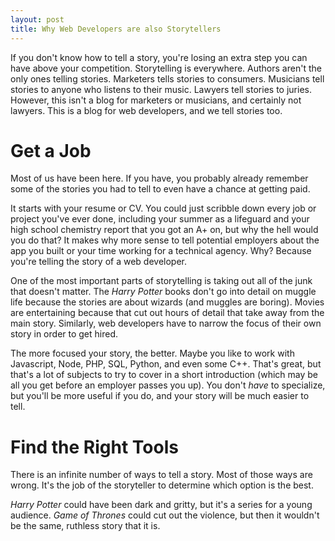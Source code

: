 ```yaml
---
layout: post
title: Why Web Developers are also Storytellers
---
```


If you don't know how to tell a story, you're losing an extra step you can have above your competition. Storytelling is everywhere. Authors aren't the only ones telling stories. Marketers tells stories to consumers. Musicians tell stories to anyone who listens to their music. Lawyers tell stories to juries. However, this isn't a blog for marketers or musicians, and certainly not lawyers. This is a blog for web developers, and we tell stories too.

# Get a Job
Most of us have been here. If you have, you probably already remember some of the stories you had to tell to even have a chance at getting paid.

It starts with your resume or CV. You could just scribble down every job or project you've ever done, including your summer as a lifeguard and your high school chemistry report that you got an A+ on, but why the hell would you do that? It makes why more sense to tell potential employers about the app you built or your time working for a technical agency. Why? Because you're telling the story of a web developer.

One of the most important parts of storytelling is taking out all of the junk that doesn't matter. The _Harry Potter_ books don't go into detail on muggle life because the stories are about wizards (and muggles are boring). Movies are entertaining because that cut out hours of detail that take away from the main story. Similarly, web developers have to narrow the focus of their own story in order to get hired.

The more focused your story, the better. Maybe you like to work with Javascript, Node, PHP, SQL, Python, and even some C++. That's great, but that's a lot of subjects to try to cover in a short introduction (which may be all you get before an employer passes you up). You don't _have_ to specialize, but you'll be more useful if you do, and your story will be much easier to tell.

# Find the Right Tools
There is an infinite number of ways to tell a story. Most of those ways are wrong. It's the job of the storyteller to determine which option is the best.

_Harry Potter_ could have been dark and gritty, but it's a series for a young audience. _Game of Thrones_ could cut out the violence, but then it wouldn't be the same, ruthless story that it is.
